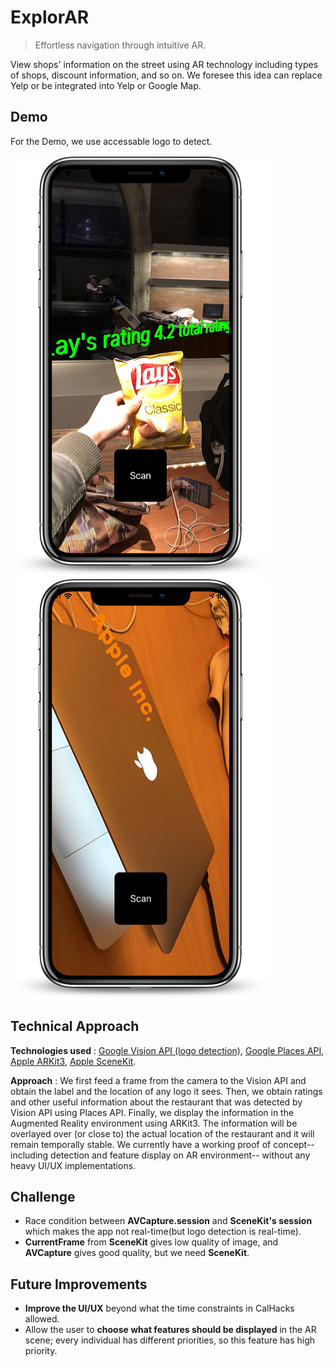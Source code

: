 # ExplorAR

> Effortless navigation through intuitive AR.

View shops' information on the street using AR technology including types of shops, discount information, and so on. We foresee this idea can replace Yelp or be integrated into Yelp or Google Map.

## Demo
For the Demo, we use accessable logo to detect.


![Image of demo1](https://github.com/bubblemans/ExplorAR/blob/master/image/demoAR.png)![Image of demo2](https://github.com/bubblemans/ExplorAR/blob/master/image/demo2.png)

## Technical Approach

__Technologies used__ : [Google Vision API (logo detection)](https://cloud.google.com/vision/docs/detecting-logos), [Google Places API](https://developers.google.com/places/web-service/search), [Apple ARKit3](https://developer.apple.com/augmented-reality/arkit/), [Apple SceneKit](https://developer.apple.com/documentation/scenekit).

__Approach__ : We first feed a frame from the camera to the Vision API and obtain the label and the location of any logo it sees. Then, we obtain ratings and other useful information about the restaurant that was detected by Vision API using Places API. Finally, we display the information in the Augmented Reality environment using ARKit3. The information will be overlayed over (or close to) the actual location of the restaurant and it will remain temporally stable. We currently have a working proof of concept--including detection and feature display on AR environment-- without any heavy UI/UX implementations.

## Challenge

* Race condition between __AVCapture.session__ and __SceneKit's session__ which makes the app not real-time(but logo detection is real-time).
* __CurrentFrame__ from __SceneKit__ gives low quality of image, and __AVCapture__ gives good quality, but we need __SceneKit__.

## Future Improvements

* __Improve the UI/UX__ beyond what the time constraints in CalHacks allowed. 
* Allow the user to __choose what features should be displayed__ in the AR scene; every individual has different priorities, so this feature has high priority.
